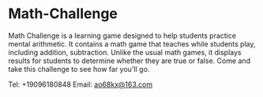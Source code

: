 # Math-Challenge

Math Challenge is a learning game designed to help students practice mental arithmetic. 
It contains a math game that teaches while students play, including addition, subtraction. Unlike the usual math games, it displays results for students to determine whether they are true or false. 
Come and take this challenge to see how far you'll go.

Tel: +19096180848
Email:  ao68kx@163.com
